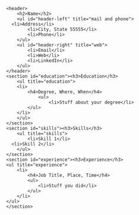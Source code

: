 <!DOCTYPE html>

<body>
	
	<header>
		<h2>Name</h2>
		<ul id="header-left" title="mail and phone">
      <li>Address</li>
			<li>City, State 55555</li>
			<li>Phone</li>
		</ul>
		<ul id="header-right" title="web">
			<li>Email</li>
			<li>Web</li>
			<li>LinkedIn</li>
		</ul>
	</header>
	<section id="education"><h3>Education</h3>
		<ul title="education">
		<li>
			<h4>Degree, Where, When</h4>
        		<ul>
        			<li>Stuff about your degree</li>
       		</ul>
       	</li>
		</ul>
	</section>
	<section id="skills"><h3>Skills</h3>
		<ul title="skills">
			<li>Skill 1</li>
      <li>Skill 2</li>
		</ul>
	</section>
	<section id="experience"><h3>Experience</h3>
	<ul title="experience">
		<li>
			<h4>Job Title, Place, Time</h4>
			<ul>
				<li>Stuff you did</li>
			</ul>
		</li>
	</ul>
	</section>
</body>
</html>
